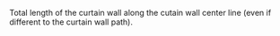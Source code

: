 Total length of the curtain wall along the cutain wall center line (even if different to the curtain wall path).